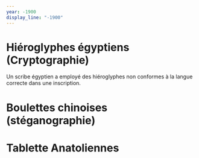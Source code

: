 ```yaml
---
year: -1900
display_line: "-1900"
---
```


# Hiéroglyphes égyptiens (Cryptographie)

Un scribe égyptien a employé des hiéroglyphes non conformes à la langue correcte dans une inscription.

# Boulettes chinoises (stéganographie)


# Tablette Anatoliennes